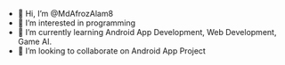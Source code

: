 - 👋 Hi, I’m @MdAfrozAlam8
- 👀 I’m interested in programming
- 🌱 I’m currently learning Android App Development, Web Development, Game AI.
- 💞️ I’m looking to collaborate on Android App Project


<!---
MdAfrozAlam8/MdAfrozAlam8 is a ✨ special ✨ repository because its `README.md` (this file) appears on your GitHub profile.
You can click the Preview link to take a look at your changes.
--->
